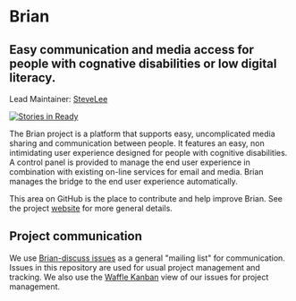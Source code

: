 # Brian

## Easy communication and media access for people with cognative disabilities or low digital literacy.

Lead Maintainer: [SteveLee](https://github.com/SteveALee)

[![Stories in Ready](https://badge.waffle.io/OpenDirective/brian.svg?label=ready&title=Ready)](http://waffle.io/OpenDirective/brian) 

The Brian project is a platform that supports easy, uncomplicated media sharing and communication between people. It features an easy, non intimidating user experience designed for people with cognitive disabilities. A control panel is provided to manage the end user experience in combination with existing on-line services for email and media. Brian manages the bridge to the end user experience automatically.

This area on GitHub is the place to contribute and help improve Brian. See the project [website](http://opendirective.github.io/brian) for more general details. 

## Project communication

We use [Brian-discuss issues](https://github.com/OpenDirective/brian-discuss) as a general "mailing list" for communication. Issues in this repository are used for usual project management and tracking. We also use the [Waffle Kanban](https://waffle.io/OpenDirective/brian) view of our issues for project management.
